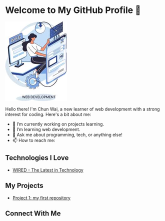 # Welcome to My GitHub Profile 👋
![GitHub Logo](https://github.com/Martin-laicw/Martin-laicw/blob/main/Profile_Picture.jpg)

Hello there! I'm Chun Wai, a new learner of web development with a strong interest for coding. Here's a bit about me:

- 🔭 I’m currently working on projects learning.
- 🌱 I’m learning web development.
- 💬 Ask me about programming, tech, or anything else!
- 📫 How to reach me: 

## Technologies I Love
- [WIRED - The Latest in Technology](https://www.wired.com/)

## My Projects
- [Project 1: my first repository](https://github.com/Martin-laicw/byb_project)

## Connect With Me




